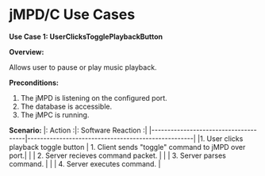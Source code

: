 jMPD/C Use Cases
==============

**Use Case 1: UserClicksTogglePlaybackButton**

**Overview:**

Allows user to pause or play music playback.

**Preconditions:**

1. The jMPD is listening on the configured port.
2. The database is accessible.
3. The jMPC is running.

**Scenario:**
|:               Action               :|:                 Software Reaction                :|
|--------------------------------------|----------------------------------------------------|
|1. User clicks playback toggle button | 1. Client sends "toggle" command to jMPD over port.|
|                                      | 2. Server recieves command packet.                 |
|                                      | 3. Server parses command.                          |
|                                      | 4. Server executes command.                        |
